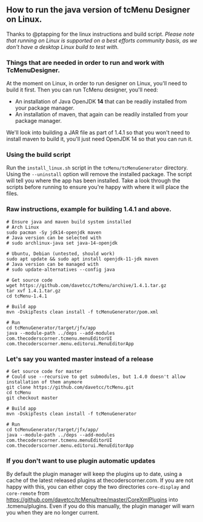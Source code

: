 ## How to run the java version of tcMenu Designer on Linux.

Thanks to @ptapping for the linux instructions and build script. *Please note that running on Linux is supported on a best efforts community basis, as we don't have a desktop Linux build to test with.*

### Things that are needed in order to run and work with TcMenuDesigner.

At the moment on Linux, in order to run designer on Linux, you'll need to build it first. Then you can run TcMenu designer, you'll need:

* An installation of Java OpenJDK **14** that can be readily installed from your package manager.
* An installation of maven, that again can be readily installed from your package manager.

We'll look into building a JAR file as part of 1.4.1 so that you won't need to install maven to build it, you'll just need OpenJDK 14 so that you can run it. 

### Using the build script

Run the `install_linux.sh` script in the `tcMenu/tcMenuGenerator` directory. Using the `--uninstall` option will remove the installed package. The script will tell you where the app has been installed. Take a look through the scripts before running to ensure you're happy with where it will place the files. 

### Raw instructions, example for building 1.4.1 and above.

    # Ensure java and maven build system installed
    # Arch Linux
    sudo pacman -Sy jdk14-openjdk maven
    # Java version can be selected with
    # sudo archlinux-java set java-14-openjdk

    # Ubuntu, Debian (untested, should work)
    sudo apt update && sudo apt install openjdk-11-jdk maven
    # Java version can be managed with
    # sudo update-alternatives --config java

    # Get source code
    wget https://github.com/davetcc/tcMenu/archive/1.4.1.tar.gz
    tar xvf 1.4.1.tar.gz
    cd tcMenu-1.4.1

    # Build app
    mvn -DskipTests clean install -f tcMenuGenerator/pom.xml

    # Run
    cd tcMenuGenerator/target/jfx/app
    java --module-path ../deps --add-modules com.thecoderscorner.tcmenu.menuEditorUI com.thecoderscorner.menu.editorui.MenuEditorApp

### Let's say you wanted master instead of a release

    # Get source code for master
    # Could use --recursive to get submodules, but 1.4.0 doesn't allow installation of them anymore
    git clone https://github.com/davetcc/tcMenu.git
    cd tcMenu
    git checkout master

    # Build app
    mvn -DskipTests clean install -f tcMenuGenerator

    # Run
    cd tcMenuGenerator/target/jfx/app/
    java --module-path ../deps --add-modules com.thecoderscorner.tcmenu.menuEditorUI com.thecoderscorner.menu.editorui.MenuEditorApp

### If you don't want to use plugin automatic updates

By default the plugin manager will keep the plugins up to date, using a cache of the latest released plugins at thecoderscorner.com. If you are not happy with this, you can either copy the two directories `core-display` and `core-remote` from https://github.com/davetcc/tcMenu/tree/master/CoreXmlPlugins into .tcmenu/plugins. Even if you do this manually, the plugin manager will warn you when they are no longer current.



